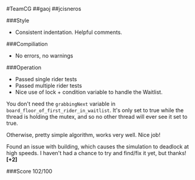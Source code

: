 #TeamCG
##gaoj
##jcisneros

###Style
* Consistent indentation. Helpful comments.

###Compiliation
* No errors, no warnings

###Operation
* Passed single rider tests
* Passed multiple rider tests
* Nice use of lock + condition variable to handle the Waitlist.

You don't need the `grabbingNext` variable in `board_floor_of_first_rider_in_waitlist`. It's only set to true while the thread is holding the mutex, and so no other thread will ever see it set to true.

Otherwise, pretty simple algorithm, works very well. Nice job!

Found an issue with building, which causes the simulation to deadlock at high speeds. I haven't had a chance to try and find/fix it yet, but thanks! **[+2]**

###Score 102/100
